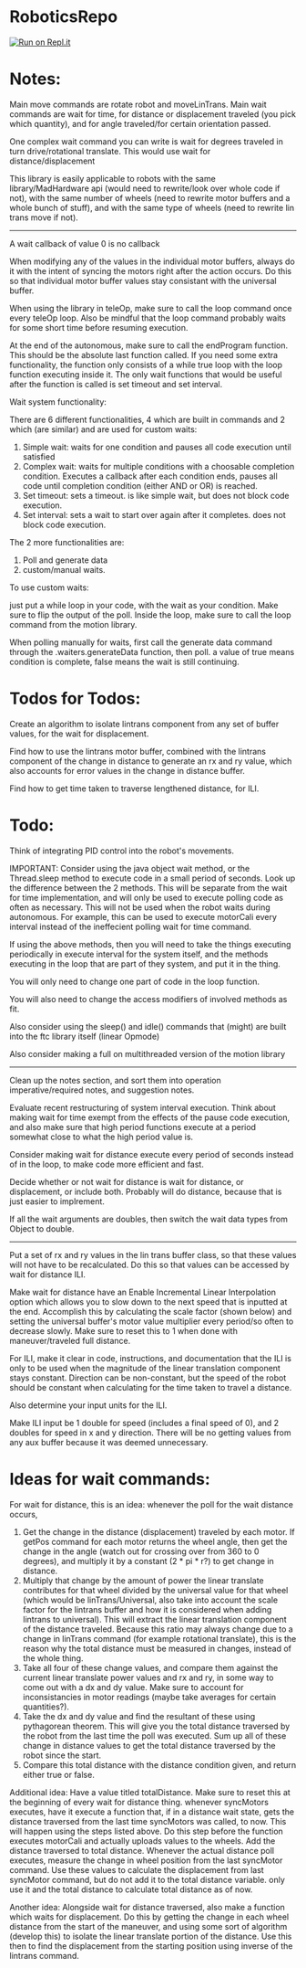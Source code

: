 # RoboticsRepo
[![Run on Repl.it](https://repl.it/badge/github/kwobny/RoboticsRepo)](https://repl.it/github/kwobny/RoboticsRepo)
# Notes:
Main move commands are rotate robot and moveLinTrans. Main wait commands are wait for time, for distance or displacement traveled (you pick which quantity), and for angle traveled/for certain orientation passed.

One complex wait command you can write is wait for degrees traveled in turn drive/rotational translate. This would use wait for distance/displacement

This library is easily applicable to robots with the same library/MadHardware api (would need to rewrite/look over whole code if not), with the same number of wheels (need to rewrite motor buffers and a whole bunch of stuff), and with the same type of wheels (need to rewrite lin trans move if not).

---

A wait callback of value 0 is no callback

When modifying any of the values in the individual motor buffers, always do it with the intent of syncing the motors right after the action occurs. Do this so that individual motor buffer values stay consistant with the universal buffer.

When using the library in teleOp, make sure to call the loop command once every teleOp loop. Also be mindful that the loop command probably waits for some short time before resuming execution.

At the end of the autonomous, make sure to call the endProgram function. This should be the absolute last function called. If you need some extra functionality, the function only consists of a while true loop with the loop function executing inside it. The only wait functions that would be useful after the function is called is set timeout and set interval.

Wait system functionality:

There are 6 different functionalities, 4 which are built in commands and 2 which (are similar) and are used for custom waits:
1. Simple wait: waits for one condition and pauses all code execution until satisfied
2. Complex wait: waits for multiple conditions with a choosable completion condition. Executes a callback after each condition ends, pauses all code until completion condition (either AND or OR) is reached.
3. Set timeout: sets a timeout. is like simple wait, but does not block code execution.
4. Set interval: sets a wait to start over again after it completes. does not block code execution.

The 2 more functionalities are:
1. Poll and generate data
2. custom/manual waits.

To use custom waits:

just put a while loop in your code, with the wait as your condition. Make sure to flip the output of the poll. Inside the loop, make sure to call the loop command from the motion library.

When polling manually for waits, first call the generate data command through the .waiters.generateData function, then poll. a value of true means condition is complete, false means the wait is still continuing.

# Todos for Todos:
Create an algorithm to isolate lintrans component from any set of buffer values, for the wait for displacement.

Find how to use the lintrans motor buffer, combined with the lintrans component of the change in distance to generate an rx and ry value, which also accounts for error values in the change in distance buffer.

Find how to get time taken to traverse lengthened distance, for ILI.

# Todo:
Think of integrating PID control into the robot's movements.

IMPORTANT: Consider using the java object wait method, or the Thread.sleep method to execute code in a small period of seconds. Look up the difference between the 2 methods. This will be separate from the wait for time implementation, and will only be used to execute polling code as often as necessary. This will not be used when the robot waits during autonomous. For example, this can be used to execute motorCali every interval instead of the ineffecient polling wait for time command.

If using the above methods, then you will need to take the things executing periodically in execute interval for the system itself, and the methods executing in the loop that are part of they system, and put it in the thing.

You will only need to change one part of code in the loop function.

You will also need to change the access modifiers of involved methods as fit.

Also consider using the sleep() and idle() commands that (might) are built into the ftc library itself (linear Opmode)

Also consider making a full on multithreaded version of the motion library

---

Clean up the notes section, and sort them into operation imperative/required notes, and suggestion notes.

Evaluate recent restructuring of system interval execution. Think about making wait for time exempt from the effects of the pause code execution, and also make sure that high period functions execute at a period somewhat close to what the high period value is.

Consider making wait for distance execute every period of seconds instead of in the loop, to make code more efficient and fast.

Decide whether or not wait for distance is wait for distance, or displacement, or include both. Probably will do distance, because that is just easier to implrement.

If all the wait arguments are doubles, then switch the wait data types from Object to double.

---

Put a set of rx and ry values in the lin trans buffer class, so that these values will not have to be recalculated. Do this so that values can be accessed by wait for distance ILI.

Make wait for distance have an Enable Incremental Linear Interpolation option which allows you to slow down to the next speed that is inputted at the end. Accomplish this by calculating the scale factor (shown below) and setting the universal buffer's motor value multiplier every period/so often to decrease slowly. Make sure to reset this to 1 when done with maneuver/traveled full distance.

For ILI, make it clear in code, instructions, and documentation that the ILI is only to be used when the magnitude of the linear translation component stays constant. Direction can be non-constant, but the speed of the robot should be constant when calculating for the time taken to travel a distance.

Also determine your input units for the ILI.

Make ILI input be 1 double for speed (includes a final speed of 0), and 2 doubles for speed in x and y direction. There will be no getting values from any aux buffer because it was deemed unnecessary.

# Ideas for wait commands:
For wait for distance, this is an idea: whenever the poll for the wait distance occurs,
1. Get the change in the distance (displacement) traveled by each motor. If getPos command for each motor returns the wheel angle, then get the change in the angle (watch out for crossing over from 360 to 0 degrees), and multiply it by a constant (2 * pi * r?) to get change in distance.
2. Multiply that change by the amount of power the linear translate contributes for that wheel divided by the universal value for that wheel (which would be linTrans/Universal, also take into account the scale factor for the lintrans buffer and how it is considered when adding lintrans to universal). This will extract the linear translation component of the distance traveled. Because this ratio may always change due to a change in linTrans command (for example rotational translate), this is the reason why the total distance must be measured in changes, instead of the whole thing.
3. Take all four of these change values, and compare them against the current linear translate power values and rx and ry, in some way to come out with a dx and dy value. Make sure to account for inconsistancies in motor readings (maybe take averages for certain quantities?).
4. Take the dx and dy value and find the resultant of these using pythagorean theorem. This will give you the total distance traversed by the robot from the last time the poll was executed. Sum up all of these change in distance values to get the total distance traversed by the robot since the start.
5. Compare this total distance with the distance condition given, and return either true or false.

Additional idea:
Have a value titled totalDistance. Make sure to reset this at the beginning of every wait for distance thing.
whenever syncMotors executes, have it execute a function that, if in a distance wait state, gets the distance traversed from the last time syncMotors was called, to now. This will happen using the steps listed above. Do this step before the function executes motorCali and actually uploads values to the wheels.
Add the distance traversed to total distance.
Whenever the actual distance poll executes, measure the change in wheel position from the last syncMotor command. Use these values to calculate the displacement from last syncMotor command, but do not add it to the total distance variable. only use it and the total distance to calculate total distance as of now.

Another idea:
Alongside wait for distance traversed, also make a function which waits for displacement. Do this by getting the change in each wheel distance from the start of the maneuver, and using some sort of algorithm (develop this) to isolate the linear translate portion of the distance. Use this then to find the displacement from the starting position using inverse of the lintrans command.
